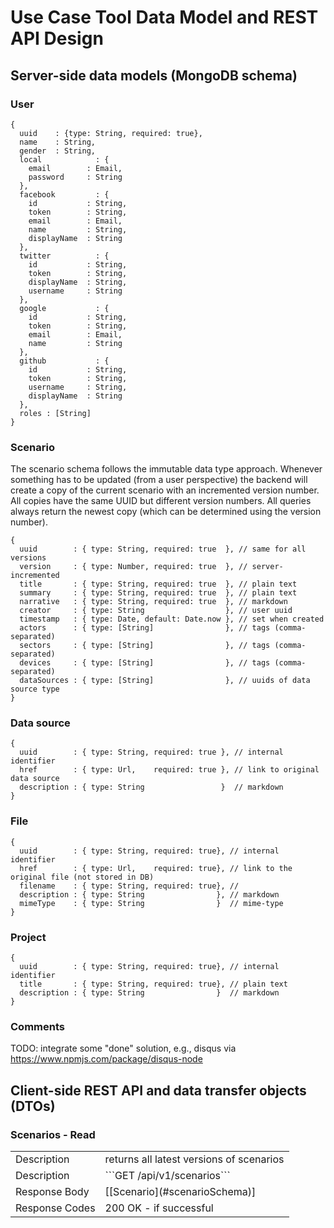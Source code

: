 Use Case Tool Data Model and REST API Design
============================================

Server-side data models (MongoDB schema)
----------------------------------------

### <a name="userSchema"></a>User

```
{
  uuid    : {type: String, required: true},
  name    : String,
  gender  : String,
  local            : {
    email        : Email,
    password     : String
  },
  facebook         : {
    id           : String,
    token        : String,
    email        : Email,
    name         : String,
    displayName  : String
  },
  twitter          : {
    id           : String,
    token        : String,
    displayName  : String,
    username     : String
  },
  google           : {
    id           : String,
    token        : String,
    email        : Email,
    name         : String
  },
  github           : {
    id           : String,
    token        : String,
    username     : String,
    displayName  : String
  },
  roles : [String]
}
```

### <a name="scenarioSchema"></a>Scenario

The scenario schema follows the immutable data type approach. Whenever something has to be updated (from a user perspective) the backend will create a copy of the current scenario with an incremented version number. All copies have the same UUID but different version numbers. All queries always return the newest copy (which can be determined using the version number).

```
{
  uuid        : { type: String, required: true  }, // same for all versions
  version     : { type: Number, required: true  }, // server-incremented
  title       : { type: String, required: true  }, // plain text
  summary     : { type: String, required: true  }, // plain text
  narrative   : { type: String, required: true  }, // markdown
  creator     : { type: String                  }, // user uuid
  timestamp   : { type: Date, default: Date.now }, // set when created
  actors      : { type: [String]                }, // tags (comma-separated)
  sectors     : { type: [String]                }, // tags (comma-separated)
  devices     : { type: [String]                }, // tags (comma-separated)
  dataSources : { type: [String]                }, // uuids of data source type
}
```

### <a name="dataSourceSchema"></a>Data source

```
{
  uuid        : { type: String, required: true }, // internal identifier
  href        : { type: Url,    required: true }, // link to original data source
  description : { type: String                 }  // markdown
}
```

### <a name="fileSchema"></a>File

```
{
  uuid        : { type: String, required: true}, // internal identifier
  href        : { type: Url,    required: true}, // link to the original file (not stored in DB)
  filename    : { type: String, required: true}, //
  description : { type: String                }, // markdown
  mimeType    : { type: String                }  // mime-type
}
```

### <a name="projectSchema"></a>Project

```
{
  uuid        : { type: String, required: true}, // internal identifier
  title       : { type: String, required: true}, // plain text
  description : { type: String                }  // markdown
}
```

### <a name="commentsSchema"></a>Comments

TODO: integrate some "done" solution, e.g., disqus via https://www.npmjs.com/package/disqus-node

Client-side REST API and data transfer objects (DTOs)
-----------------------------------------------------

### Scenarios - Read
<table>
  <tr>
    <td>Description</td>
    <td>returns all latest versions of scenarios</td>
  </tr>
  <tr>
    <td>Description</td>
    <td>```GET /api/v1/scenarios```</td>
  </tr>
  <tr>
    <td>Response Body</td>
    <td>[[Scenario](#scenarioSchema)]</td>
  </tr>
  <tr>
    <td>Response Codes</td>
    <td>200 OK - if successful</td>
  </tr>
</table>
